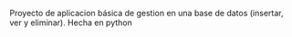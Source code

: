 Proyecto de aplicacion básica de gestion en una base de datos (insertar, ver y eliminar).
Hecha en python
